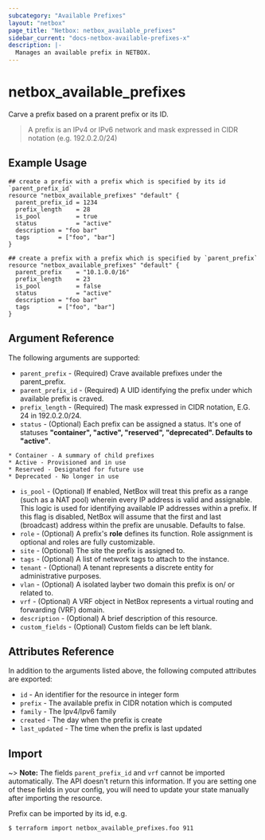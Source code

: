 ```yaml
---
subcategory: "Available Prefixes"
layout: "netbox"
page_title: "Netbox: netbox_available_prefixes"
sidebar_current: "docs-netbox-available-prefixes-x"
description: |-
  Manages an available prefix in NETBOX.
---
```


# netbox\_available\_prefixes
Carve a prefix based on a prarent prefix or its ID.
>A prefix is an IPv4 or IPv6 network and mask expressed in CIDR notation (e.g. 192.0.2.0/24) 

## Example Usage
```hcl
## create a prefix with a prefix which is specified by its id `parent_prefix_id`
resource "netbox_available_prefixes" "default" {
  parent_prefix_id = 1234
  prefix_length    = 28
  is_pool          = true
  status           = "active"
  description = "foo bar"
  tags        = ["foo", "bar"]
}
```

```hcl
## create a prefix with a prefix which is specified by `parent_prefix`
resource "netbox_available_prefixes" "default" {
  parent_prefix    = "10.1.0.0/16"
  prefix_length    = 23
  is_pool          = false
  status           = "active"
  description = "foo bar"
  tags        = ["foo", "bar"]
}
```


## Argument Reference

The following arguments are supported:

* `parent_prefix`       - (Required) Crave available prefixes under the parent_prefix.
* `parent_prefix_id`    - (Required) A UID identifying the prefix under which available prefix is craved.
* `prefix_length`       - (Required) The mask expressed in CIDR notation, E.G. 24 in 192.0.2.0/24.
* `status`              - (Optional) Each prefix can be assigned a status. It's one of statuses **"container", "active", "reserved", "deprecated". Defaults to "active"**.

```
* Container - A summary of child prefixes
* Active - Provisioned and in use
* Reserved - Designated for future use
* Deprecated - No longer in use
```

* `is_pool`             - (Optional) If enabled, NetBox will treat this prefix as a range (such as a NAT pool) wherein every IP address is valid and assignable. This logic is used for identifying available IP addresses within a prefix. If this flag is disabled, NetBox will assume that the first and last (broadcast) address within the prefix are unusable. Defaults to false.
* `role`                - (Optional) A prefix's **role** defines its function. Role assignment is optional and roles are fully customizable.
* `site`                - (Optional) The site the prefix is assigned to.
* `tags`                - (Optional) A list of network tags to attach to the instance.
* `tenant`              - (Optional) A tenant represents a discrete entity for administrative purposes.
* `vlan`                - (Optional) A isolated layber two domain this prefix is on/ or related to.
* `vrf`                 - (Optional) A VRF object in NetBox represents a virtual routing and forwarding (VRF) domain.
* `description`         - (Optional) A brief description of this resource.
* `custom_fields`       - (Optional) Custom fields can be left blank.

## Attributes Reference

In addition to the arguments listed above, the following computed attributes are
exported:
* `id`      - An identifier for the resource in integer form
* `prefix`  - The available prefix in CIDR notation which is computed
* `family`  - The Ipv4/Ipv6 family
* `created` - The day when the prefix is create
* `last_updated` -  The time when the prefix is last updated

## Import
~> **Note:** The fields `parent_prefix_id` and `vrf` cannot be imported automatically. The API doesn't return this information. If you are setting one of these fields in your config, you will need to update your state manually after importing the resource.

Prefix can be imported by its id, e.g.

```hcl
$ terraform import netbox_available_prefixes.foo 911
```
